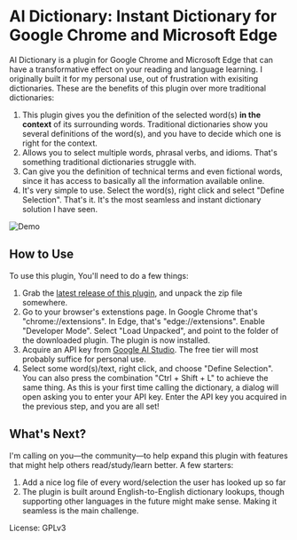 # AI Dictionary: Instant Dictionary for Google Chrome and Microsoft Edge

AI Dictionary is a plugin for Google Chrome and Microsoft Edge that can have a transformative effect on your reading and language learning. I originally built it for my personal use, out of frustration with exisiting dictionaries. These are the benefits of this plugin over more traditional dictionaries:
1. This plugin gives you the definition of the selected word(s) **in the context** of its surrounding words. Traditional dictionaries show you several definitions of the word(s), and you have to decide which one is right for the context.
2. Allows you to select multiple words, phrasal verbs, and idioms. That's something traditional dictionaries struggle with.
3. Can give you the definition of technical terms and even fictional words, since it has access to basically all the information available online.
4. It's very simple to use. Select the word(s), right click and select "Define Selection". That's it. It's the most seamless and instant dictionary solution I have seen.

![Demo](demo.gif)

## How to Use

To use this plugin, You'll need to do a few things:

1. Grab the [latest release of this plugin](https://github.com/SahandMalaei/ai-dictionary-chromium/releases/latest), and unpack the zip file somewhere.
2. Go to your browser's extenstions page. In Google Chrome that's "chrome://extensions". In Edge, that's "edge://extensions". Enable "Developer Mode". Select "Load Unpacked", and point to the folder of the downloaded plugin. The plugin is now installed.
3. Acquire an API key from [Google AI Studio](https://aistudio.google.com/api-keys). The free tier will most probably suffice for personal use.
4. Select some word(s)/text, right click, and choose "Define Selection". You can also press the combination "Ctrl + Shift + L" to achieve the same thing. As this is your first time calling the dictionary, a dialog will open asking you to enter your API key. Enter the API key you acquired in the previous step, and you are all set!

## What's Next?

I'm calling on you—the community—to help expand this plugin with features that might help others read/study/learn better. A few starters:
1. Add a nice log file of every word/selection the user has looked up so far
2. The plugin is built around English-to-English dictionary lookups, though supporting other languages in the future might make sense. Making it seamless is the main challenge.

License: GPLv3
